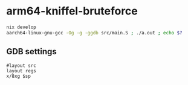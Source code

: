 # arm64-kniffel-bruteforce

```bash
nix develop
aarch64-linux-gnu-gcc -Og -g -ggdb src/main.S ; ./a.out ; echo $?
```

## GDB settings

```
#layout src
layout regs
x/8xg $sp
```
